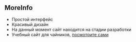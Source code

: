 ## MoreInfo

- Простой интерфейс
- Красивый дизайн
- На данный момент сайт находится на стадии разработки
- Учебный сайт для чайников, [посмотрите сами](https://portyk.github.io/moreinfo/)
